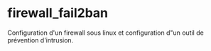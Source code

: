 # firewall_fail2ban
Configuration d'un firewall sous linux et configuration d"un outil de prévention d'intrusion.
